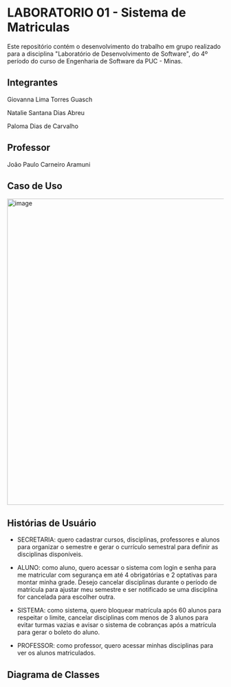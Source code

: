 # LABORATORIO 01 - Sistema de Matriculas
Este repositório contém o desenvolvimento do trabalho em grupo realizado para a disciplina "Laboratório de Desenvolvimento de Software", do 4º período do curso de Engenharia de Software da PUC - Minas.

## Integrantes
Giovanna Lima Torres Guasch

Natalie Santana Dias Abreu

Paloma Dias de Carvalho

## Professor
João Paulo Carneiro Aramuni

## Caso de Uso

<img width="1047" height="711" alt="image" src="https://github.com/user-attachments/assets/421ad0ad-2bc9-4e37-a1e0-88009a5f72aa" />


## Histórias de Usuário

- SECRETARIA: quero cadastrar cursos, disciplinas, professores e alunos para organizar o semestre e gerar o currículo semestral para definir as disciplinas disponíveis.

- ALUNO: como aluno, quero acessar o sistema com login e senha para me matricular com segurança em até 4 obrigatórias e 2 optativas para montar minha grade. Desejo cancelar disciplinas durante o período de matrícula para ajustar meu semestre e ser notificado se uma disciplina for cancelada para escolher outra.

- SISTEMA: como sistema, quero bloquear matrícula após 60 alunos para respeitar o limite, cancelar disciplinas com menos de 3 alunos para evitar turmas vazias e avisar o sistema de cobranças após a matrícula para gerar o boleto do aluno.

- PROFESSOR: como professor, quero acessar minhas disciplinas para ver os alunos matriculados.

## Diagrama de Classes
